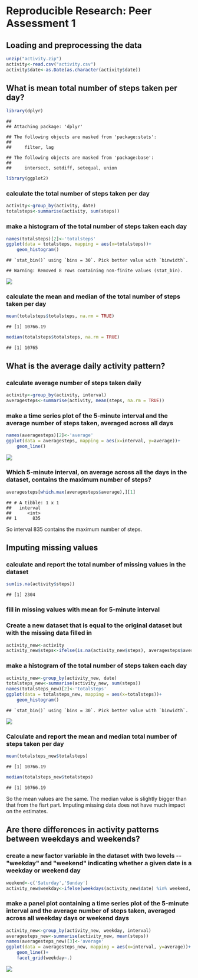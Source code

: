 # Reproducible Research: Peer Assessment 1


## Loading and preprocessing the data

```r
unzip("activity.zip")
activity<-read.csv("activity.csv")
activity$date<-as.Date(as.character(activity$date))
```
## What is mean total number of steps taken per day?

```r
library(dplyr)
```

```
## 
## Attaching package: 'dplyr'
```

```
## The following objects are masked from 'package:stats':
## 
##     filter, lag
```

```
## The following objects are masked from 'package:base':
## 
##     intersect, setdiff, setequal, union
```

```r
library(ggplot2)
```
### calculate the total number of steps taken per day

```r
activity<-group_by(activity, date)
totalsteps<-summarise(activity, sum(steps))
```
### make a histogram of the total number of steps taken each day

```r
names(totalsteps)[2]<-'totalsteps'
ggplot(data = totalsteps, mapping = aes(x=totalsteps))+
    geom_histogram()
```

```
## `stat_bin()` using `bins = 30`. Pick better value with `binwidth`.
```

```
## Warning: Removed 8 rows containing non-finite values (stat_bin).
```

![](PA1_template_files/figure-html/unnamed-chunk-4-1.png)<!-- -->

### calculate the mean and median of the total number of steps taken per day

```r
mean(totalsteps$totalsteps, na.rm = TRUE)
```

```
## [1] 10766.19
```

```r
median(totalsteps$totalsteps, na.rm = TRUE)
```

```
## [1] 10765
```

## What is the average daily activity pattern?
### calculate average number of steps taken daily

```r
activity<-group_by(activity, interval)
averagesteps<-summarise(activity, mean(steps, na.rm = TRUE))
```
### make a time series plot of the 5-minute interval and the average number of steps taken, averaged across all days

```r
names(averagesteps)[2]<-'average'
ggplot(data = averagesteps, mapping = aes(x=interval, y=average))+
    geom_line()
```

![](PA1_template_files/figure-html/unnamed-chunk-7-1.png)<!-- -->

### Which 5-minute interval, on average across all the days in the dataset, contains the maximum number of steps?

```r
averagesteps[which.max(averagesteps$average),][1]
```

```
## # A tibble: 1 x 1
##   interval
##      <int>
## 1      835
```
So interval 835 contains the maximum number of steps.

## Imputing missing values
### calculate and report the total number of missing values in the dataset

```r
sum(is.na(activity$steps))
```

```
## [1] 2304
```
### fill in missing values with mean for 5-minute interval
### Create a new dataset that is equal to the original dataset but with the missing data filled in

```r
activity_new<-activity
activity_new$steps<-ifelse(is.na(activity_new$steps), averagesteps$average, activity_new$steps)
```
### make a histogram of the total number of steps taken each day

```r
activity_new<-group_by(activity_new, date)
totalsteps_new<-summarise(activity_new, sum(steps))
names(totalsteps_new)[2]<-'totalsteps'
ggplot(data = totalsteps_new, mapping = aes(x=totalsteps))+
    geom_histogram()
```

```
## `stat_bin()` using `bins = 30`. Pick better value with `binwidth`.
```

![](PA1_template_files/figure-html/unnamed-chunk-11-1.png)<!-- -->

### Calculate and report the mean and median total number of steps taken per day

```r
mean(totalsteps_new$totalsteps)
```

```
## [1] 10766.19
```

```r
median(totalsteps_new$totalsteps)
```

```
## [1] 10766.19
```
So the mean values are the same. The median value is slightly bigger than that from the fisrt part.
Imputing missing data does not have much impact on the estimates.

## Are there differences in activity patterns between weekdays and weekends?
### create a new factor variable in the dataset with two levels -- "weekday" and "weekend" indicating whether a given date is a weekday or weekend day

```r
weekend<-c('Saturday','Sunday')
activity_new$weekday<-ifelse(weekdays(activity_new$date) %in% weekend, 'weekend', 'weekday')
```
### make a panel plot containing a time series plot of the 5-minute interval and the average number of steps taken, averaged across all weekday days or weekend days

```r
activity_new<-group_by(activity_new, weekday, interval)
averagesteps_new<-summarise(activity_new, mean(steps))
names(averagesteps_new)[3]<-'average'
ggplot(data = averagesteps_new, mapping = aes(x=interval, y=average))+
    geom_line()+
    facet_grid(weekday~.)
```

![](PA1_template_files/figure-html/unnamed-chunk-14-1.png)<!-- -->
